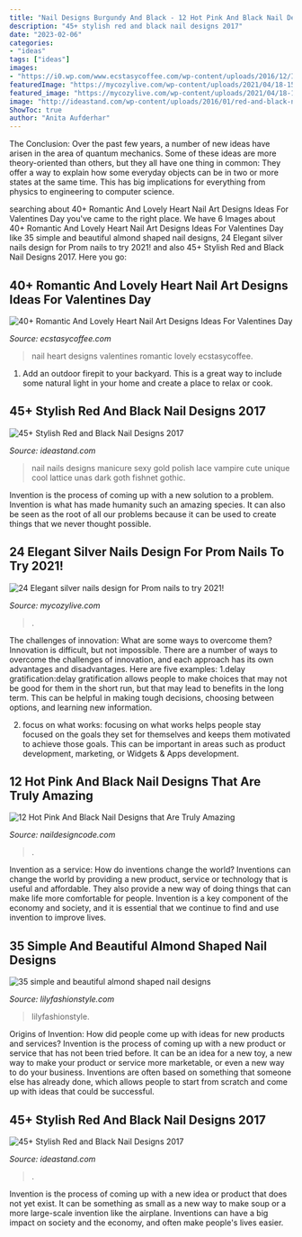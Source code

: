 ```yaml
---
title: "Nail Designs Burgundy And Black - 12 Hot Pink And Black Nail Designs That Are Truly Amazing"
description: "45+ stylish red and black nail designs 2017"
date: "2023-02-06"
categories:
- "ideas"
tags: ["ideas"]
images:
- "https://i0.wp.com/www.ecstasycoffee.com/wp-content/uploads/2016/12/Infinity-Heart-Nail-Design.jpg?resize=600%2C982"
featuredImage: "https://mycozylive.com/wp-content/uploads/2021/04/18-15.jpg"
featured_image: "https://mycozylive.com/wp-content/uploads/2021/04/18-15.jpg"
image: "http://ideastand.com/wp-content/uploads/2016/01/red-and-black-nail-designs/44-red-black-nail-designs.jpg"
ShowToc: true
author: "Anita Aufderhar"
---
```



The Conclusion:
Over the past few years, a number of new ideas have arisen in the area of quantum mechanics. Some of these ideas are more theory-oriented than others, but they all have one thing in common: They offer a way to explain how some everyday objects can be in two or more states at the same time. This has big implications for everything from physics to engineering to computer science.

	

		
searching about 40+ Romantic And Lovely Heart Nail Art Designs Ideas For Valentines Day you've came to the right place. We have 6 Images about 40+ Romantic And Lovely Heart Nail Art Designs Ideas For Valentines Day like 35 simple and beautiful almond shaped nail designs, 24 Elegant silver nails design for Prom nails to try 2021! and also 45+ Stylish Red and Black Nail Designs 2017. Here you go:
		
    
## 40+ Romantic And Lovely Heart Nail Art Designs Ideas For Valentines Day

<img loading=lazy src="https://i0.wp.com/www.ecstasycoffee.com/wp-content/uploads/2016/12/Infinity-Heart-Nail-Design.jpg?resize=600%2C982" onerror="this.onerror=null;this.src='https://tse2.mm.bing.net/th?id=OIP.DsnbBxjdPS-wpRU45rA3CgHaMH&amp;pid=15.1';" alt="40+ Romantic And Lovely Heart Nail Art Designs Ideas For Valentines Day">

_Source: ecstasycoffee.com_

>nail heart designs valentines romantic lovely ecstasycoffee. 

	

1. Add an outdoor firepit to your backyard. This is a great way to include some natural light in your home and create a place to relax or cook. 

    
## 45+ Stylish Red And Black Nail Designs 2017

<img loading=lazy src="http://ideastand.com/wp-content/uploads/2016/01/red-and-black-nail-designs/44-red-black-nail-designs.jpg" onerror="this.onerror=null;this.src='https://tse1.mm.bing.net/th?id=OIP.s0gEBX2hac_NoDAE0DGYaQHaKl&amp;pid=15.1';" alt="45+ Stylish Red and Black Nail Designs 2017">

_Source: ideastand.com_

>nail nails designs manicure sexy gold polish lace vampire cute unique cool lattice unas dark goth fishnet gothic. 

	

Invention is the process of coming up with a new solution to a problem. Invention is what has made humanity such an amazing species. It can also be seen as the root of all our problems because it can be used to create things that we never thought possible.

    
## 24 Elegant Silver Nails Design For Prom Nails To Try 2021!

<img loading=lazy src="https://mycozylive.com/wp-content/uploads/2021/04/18-15.jpg" onerror="this.onerror=null;this.src='https://tse3.mm.bing.net/th?id=OIP.LMiEZVcwXchDpeXlmAWEvwHaLH&amp;pid=15.1';" alt="24 Elegant silver nails design for Prom nails to try 2021!">

_Source: mycozylive.com_

>. 

	

The challenges of innovation: What are some ways to overcome them?
Innovation is difficult, but not impossible. There are a number of ways to overcome the challenges of innovation, and each approach has its own advantages and disadvantages. Here are five examples:
1.delay gratification:delay gratification allows people to make choices that may not be good for them in the short run, but that may lead to benefits in the long term. This can be helpful in making tough decisions, choosing between options, and learning new information.

2. focus on what works: focusing on what works helps people stay focused on the goals they set for themselves and keeps them motivated to achieve those goals. This can be important in areas such as product development, marketing, or Widgets & Apps development.


    
## 12 Hot Pink And Black Nail Designs That Are Truly Amazing

<img loading=lazy src="https://naildesigncode.com/wp-content/uploads/2016/08/pink-and-black-nail-designs-7.jpg" onerror="this.onerror=null;this.src='https://tse4.mm.bing.net/th?id=OIP.GI5eqRBPqebwuhW9eVNuwAHaK1&amp;pid=15.1';" alt="12 Hot Pink And Black Nail Designs that Are Truly Amazing">

_Source: naildesigncode.com_

>. 

	

Invention as a service: How do inventions change the world?
Inventions can change the world by providing a new product, service or technology that is useful and affordable. They also provide a new way of doing things that can make life more comfortable for people. Invention is a key component of the economy and society, and it is essential that we continue to find and use invention to improve lives.

    
## 35 Simple And Beautiful Almond Shaped Nail Designs

<img loading=lazy src="https://lilyfashionstyle.com/wp-content/uploads/2021/04/33-4-769x1154.jpg" onerror="this.onerror=null;this.src='https://tse1.mm.bing.net/th?id=OIP.gUrL4l83LpXQjiZvNi5dVwHaLH&amp;pid=15.1';" alt="35 simple and beautiful almond shaped nail designs">

_Source: lilyfashionstyle.com_

>lilyfashionstyle. 

	

Origins of Invention: How did people come up with ideas for new products and services?
Invention is the process of coming up with a new product or service that has not been tried before. It can be an idea for a new toy, a new way to make your product or service more marketable, or even a new way to do your business. Inventions are often based on something that someone else has already done, which allows people to start from scratch and come up with ideas that could be successful.

    
## 45+ Stylish Red And Black Nail Designs 2017

<img loading=lazy src="https://ideastand.com/wp-content/uploads/2016/01/red-and-black-nail-designs/16-red-black-nail-designs.jpg" onerror="this.onerror=null;this.src='https://tse1.mm.bing.net/th?id=OIP.gccm3nTcg_6Z2b3-RvUqjAHaKP&amp;pid=15.1';" alt="45+ Stylish Red and Black Nail Designs 2017">

_Source: ideastand.com_

>. 

	

Invention is the process of coming up with a new idea or product that does not yet exist. It can be something as small as a new way to make soup or a more large-scale invention like the airplane. Inventions can have a big impact on society and the economy, and often make people's lives easier.


